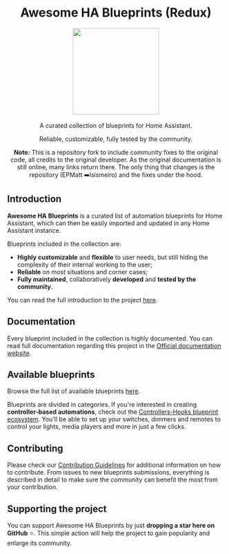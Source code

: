 <div align="center">

# Awesome HA Blueprints (Redux)

<a href="https://github.com/lsismeiro/awesome-ha-blueprints">
<img width=200 src="./awesome-ha-blueprints-logo.png"/>
</a>
<br/>
<br/>
A curated collection of blueprints for Home Assistant.

Reliable, customizable, fully tested by the community.

**Note:** This is a repository fork to include community fixes to the original code, all credits to the original developer. As the original documentation is still online, many links return there. The only thing that changes is the repository (EPMatt ➡️lsismeiro) and the fixes under the hood.

</div>

## Introduction

**Awesome HA Blueprints** is a curated list of automation blueprints for Home Assistant, which can then be easily imported and updated in any Home Assistant instance.

Blueprints included in the collection are:

- **Highly customizable** and **flexible** to user needs, but still hiding the complexity of their internal working to the user;
- **Reliable** on most situations and corner cases;
- **Fully maintained**, collaboratively **developed** and **tested by the community**.

You can read the full introduction to the project [here](https://epmatt.github.io/awesome-ha-blueprints/docs/introduction).

## Documentation

Every blueprint included in the collection is highly documented. You can read full documentation regarding this project in the [Official documentation website](https://epmatt.github.io/awesome-ha-blueprints/).

## Available blueprints

Browse the full list of available blueprints [here](https://epmatt.github.io/awesome-ha-blueprints/docs/blueprints/).

Blueprints are divided in categories. If you're interested in creating **controller-based automations**, check out the [Controllers-Hooks blueprint ecosystem](https://epmatt.github.io/awesome-ha-blueprints/docs/controllers-hooks-ecosystem). You'll be able to set up your switches, dimmers and remotes to control your lights, media players and more in just a few clicks.

## Contributing

Please check our [Contribution Guidelines](https://github.com/lsismeiro/awesome-ha-blueprints/blob/main/CONTRIBUTING.md) for additional information on how to contribute. From issues to new blueprints submissions, everything is described in detail to make sure the community can benefit the most from your contribution.

## Supporting the project

You can support Awesome HA Blueprints by just **dropping a star here on GitHub** :star:. This simple action will help the project to gain popularity and enlarge its community.
